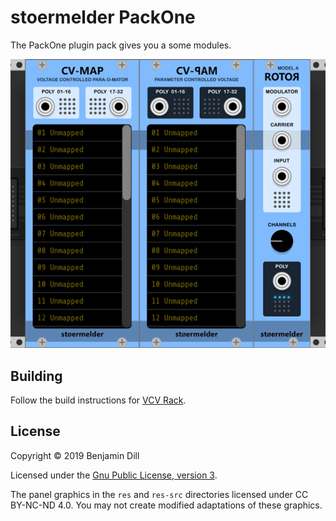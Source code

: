# stoermelder PackOne

The PackOne plugin pack gives you a some modules.

![Intro image](./docs/intro.png)

## Building

Follow the build instructions for [VCV Rack](https://github.com/VCVRack/Rack).

## License

Copyright © 2019 Benjamin Dill

Licensed under the [Gnu Public License, version 3](https://www.gnu.org/licenses/gpl-3.0.en.html).

The panel graphics in the `res` and `res-src` directories licensed under CC BY-NC-ND 4.0. You may not create modified adaptations of these graphics.